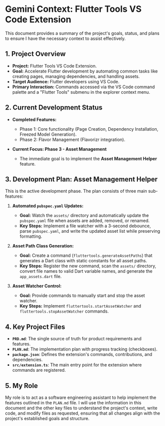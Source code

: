 # Gemini Context: Flutter Tools VS Code Extension

This document provides a summary of the project's goals, status, and plans to ensure I have the necessary context to assist effectively.

## 1. Project Overview

- **Project:** Flutter Tools VS Code Extension.
- **Goal:** Accelerate Flutter development by automating common tasks like creating pages, managing dependencies, and handling assets.
- **Target Audience:** Flutter developers using VS Code.
- **Primary Interaction:** Commands accessed via the VS Code command palette and a "Flutter Tools" submenu in the explorer context menu.

## 2. Current Development Status

- **Completed Features:**
    - Phase 1: Core functionality (Page Creation, Dependency Installation, Freezed Model Generation).
    - Phase 2: Flavor Management (Flavorizr integration).

- **Current Focus: Phase 3 - Asset Management**
    - The immediate goal is to implement the **Asset Management Helper** feature.

## 3. Development Plan: Asset Management Helper

This is the active development phase. The plan consists of three main sub-features:

1.  **Automated `pubspec.yaml` Updates:**
    - **Goal:** Watch the `assets/` directory and automatically update the `pubspec.yaml` file when assets are added, removed, or renamed.
    - **Key Steps:** Implement a file watcher with a 3-second debounce, parse `pubspec.yaml`, and write the updated asset list while preserving formatting.

2.  **Asset Path Class Generation:**
    - **Goal:** Create a command (`fluttertools.generateAssetPaths`) that generates a Dart class with static constants for all asset paths.
    - **Key Steps:** Register the new command, scan the `assets/` directory, convert file names to valid Dart variable names, and generate the `app_assets.dart` file.

3.  **Asset Watcher Control:**
    - **Goal:** Provide commands to manually start and stop the asset watcher.
    - **Key Steps:** Implement `fluttertools.startAssetWatcher` and `fluttertools.stopAssetWatcher` commands.

## 4. Key Project Files

- **`PRD.md`**: The single source of truth for product requirements and features.
- **`PLAN.md`**: The implementation plan with progress tracking (checkboxes).
- **`package.json`**: Defines the extension's commands, contributions, and dependencies.
- **`src/extension.ts`**: The main entry point for the extension where commands are registered.

## 5. My Role

My role is to act as a software engineering assistant to help implement the features outlined in the `PLAN.md` file. I will use the information in this document and the other key files to understand the project's context, write code, and modify files as requested, ensuring that all changes align with the project's established goals and structure.
